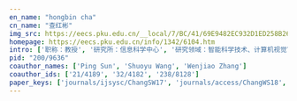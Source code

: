 ```yaml
---
en_name: "hongbin cha"
cn_name: "查红彬"
img_src: https://eecs.pku.edu.cn/__local/7/BC/41/69E9482EC932D1ED258B263167C_443D506F_20B3.jpg?e=.jpg
homepage: https://eecs.pku.edu.cn/info/1342/6104.htm
intro: ['职称：教授', '研究所：信息科学中心', '研究领域：智能科学技术、计算机视觉\r\n\r\n ', '办公电话：86-10-6275 5793', '电子邮件：zha@cis.pku.edu.cn', '个人主页：http://www.cis.pku.edu.cn/vision/Visual&Robot/people/zha%20hongbin/zha%20hongbin.htm ']
pid: "200/9636"
coauthor_names: ['Ping Sun', 'Shuoyu Wang', 'Wenjiao Zhang']
coauthor_ids: ['21/4189', '32/4182', '238/8128']
paper_keys: ['journals/ijsysc/ChangSW17', 'journals/access/ChangWS18', 'journals/ijcon/ChangSW17', 'journals/jaciii/SunZWC19']
---
```

